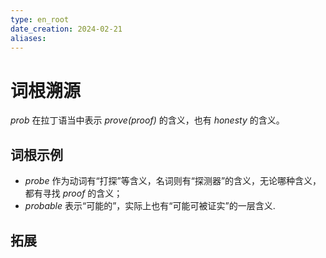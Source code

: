 ```yaml
---
type: en_root
date_creation: 2024-02-21
aliases:
---
```

# 词根溯源
*prob* 在拉丁语当中表示 *prove(proof)* 的含义，也有 *honesty* 的含义。

## 词根示例
- *probe* 作为动词有“打探”等含义，名词则有“探测器”的含义，无论哪种含义，都有寻找 *proof* 的含义；
- *probable* 表示“可能的”，实际上也有“可能可被证实”的一层含义.
## 拓展
